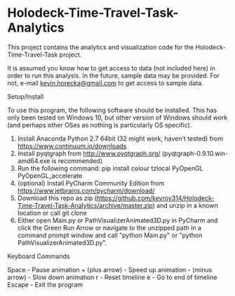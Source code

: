 # Holodeck-Time-Travel-Task-Analytics
This project contains the analytics and visualization code for the Holodeck-Time-Travel-Task project.

It is assumed you know how to get access to data (not included here) in order to run this analysis. In the future, sample data may be provided. For not, e-mail kevin.horecka@gmail.com to get access to sample data.

Setup/Install

To use this program, the following software should be installed. This has only been tested on Windows 10, but other version of Windows should work (and perhaps other OSes as nothing is particularly OS specific).

1. Install Anaconda Python 2.7 64bit (32 might work, haven't tested) from https://www.continuum.io/downloads
2. Install pyqtgraph from http://www.pyqtgraph.org/ (pyqtgraph-0.9.10.win-amd64.exe is recommended)
3. Run the following command:
pip install colour tzlocal PyOpenGL PyOpenGL_accelerate
4. (optional) Install PyCharm Community Edition from https://www.jetbrains.com/pycharm/download/
5. Download this repo as zip (https://github.com/kevroy314/Holodeck-Time-Travel-Task-Analytics/archive/master.zip) and unzip in a known location or call git clone
6. Either open Main.py or PathVisualizerAnimated3D.py in PyCharm and click the Green Run Arrow or navigate to the unzipped path in a command prompt window and call "python Main.py" or "python PathVisualizerAnimated3D.py".

Keyboard Commands

Space - Pause animation
\+ (plus arrow) - Speed up animation
\- (minus arrow) - Slow down animation
r - Reset timeline
e - Go to end of timeline
Escape - Exit the program
